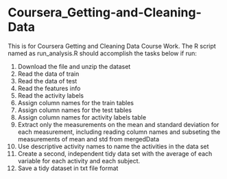 # Coursera_Getting-and-Cleaning-Data
This is for Coursera Getting and Cleaning Data Course Work. The R script named as run_analysis.R should accomplish the tasks below if run:
1. Download the file and unzip the dataset
2. Read the data of train
3. Read the data of test
4. Read the features info
5. Read the activity labels
6. Assign column names for the train tables 
7. Assign column names for the test tables
8. Assign column names for activity labels table
9. Extract only the measurements on the mean and standard deviation for each measurement, including reading column names and subseting the measurements of mean and std from mergedData
10. Use descriptive activity names to name the activities in the data set
11. Create a second, independent tidy data set with the average of each variable for each activity and each subject.
12. Save a tidy dataset in txt file format


